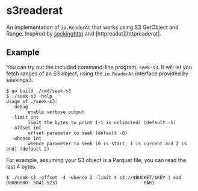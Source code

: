 s3readerat
==========

An implementation of `io.ReaderAt` that works using S3 GetObject and Range.
Inspired by [seekinghttp][seekinghttp] and [httpreadat][httpreaderat].

Example
-------

You can try out the included command-line program, `seek-s3`. It will let you
fetch ranges of an S3 object, using the `io.ReaderAt` interface provided by
seekings3.

```
$ go build ./cmd/seek-s3
$ ./seek-s3 -help
Usage of ./seek-s3:
  -debug
    	enable verbose output
  -limit int
    	limit the bytes to print (-1 is unlimited) (default -1)
  -offset int
    	offset parameter to seek (default -8)
  -whence int
    	whence parameter to seek (0 is start, 1 is current and 2 is end) (default 2)
```

For example, assuming your S3 object is a Parquet file, you can read the last 4
bytes.

```
$ ./seek-s3 -offset -4 -whence 2 -limit 4 s3://$BUCKET/$KEY | xxd
00000000: 5041 5231                                PAR1
```

[seekinghttp]: https://github.com/jeffallen/seekinghttp
[httpreadat]: https://github.com/snabb/httpreaderat
